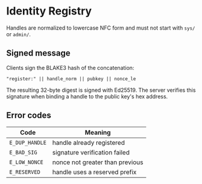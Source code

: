 # Identity Registry

Handles are normalized to lowercase NFC form and must not start with `sys/` or `admin/`.

## Signed message

Clients sign the BLAKE3 hash of the concatenation:

```
"register:" || handle_norm || pubkey || nonce_le
```

The resulting 32-byte digest is signed with Ed25519. The server verifies this
signature when binding a handle to the public key's hex address.

## Error codes

| Code           | Meaning                  |
|----------------|--------------------------|
| `E_DUP_HANDLE` | handle already registered |
| `E_BAD_SIG`    | signature verification failed |
| `E_LOW_NONCE`  | nonce not greater than previous |
| `E_RESERVED`   | handle uses a reserved prefix |
